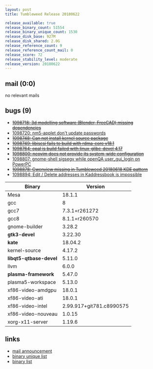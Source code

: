 ```yaml
---
layout: post
title: Tumbleweed Release 20180622

release_available: true
release_binary_count: 51554
release_binary_unique_count: 1530
release_disk_base: 927M
release_disk_shared: 2.0G
release_reference_count: 9
release_reference_count_mail: 0
release_score: 72
release_stability_level: moderate
release_version: 20180622
---
```


## mail (0:0)

no relevant mails

## bugs (9)

<!--more-->

- ~~[1098718: 3d modelling software (Blender, FreeCAD) missing dependencies](https://bugzilla.opensuse.org/show_bug.cgi?id=1098718)~~
- [1098720: nm5-applet don't update passwords](https://bugzilla.opensuse.org/show_bug.cgi?id=1098720)
- ~~[1098748: Can not install kernel source package](https://bugzilla.opensuse.org/show_bug.cgi?id=1098748)~~
- ~~[1098749: libiscsi fails to build with rdma-core v18.1](https://bugzilla.opensuse.org/show_bug.cgi?id=1098749)~~
- ~~[1098764: opal is build failed with linux-glibc-devel 4.17](https://bugzilla.opensuse.org/show_bug.cgi?id=1098764)~~
- ~~[1098800: neovim does not provide its system-wide configuration](https://bugzilla.opensuse.org/show_bug.cgi?id=1098800)~~
- [1098807: gnome-shell sigsegv while openQA user_gui_login on PowerPC](https://bugzilla.opensuse.org/show_bug.cgi?id=1098807)
- ~~[1098878: Gwenview missing in Tumbleweed 20180618 KDE pattern](https://bugzilla.opensuse.org/show_bug.cgi?id=1098878)~~
- [1098894: Edit / Delete addresses in Kaddressbook is impossible](https://bugzilla.opensuse.org/show_bug.cgi?id=1098894)

Binary | Version
--- | ---
Mesa | 18.1.1
gcc | 8
gcc7 | 7.3.1+r261272
gcc8 | 8.1.1+r260570
gnome-builder | 3.28.2
**gtk3-devel** | 3.22.30
**kate** | 18.04.2
kernel-source | 4.17.2
**libqt5-qtbase-devel** | 5.11.0
llvm | 6.0.0
**plasma-framework** | 5.47.0
plasma5-workspace | 5.13.0
xf86-video-amdgpu | 18.0.1
xf86-video-ati | 18.0.1
xf86-video-intel | 2.99.917+git781.c8990575
xf86-video-nouveau | 1.0.15
xorg-x11-server | 1.19.6

## links

- [mail announcement](https://lists.opensuse.org/opensuse-factory/2018-06/msg00285.html)
- [binary unique list](http://download.tumbleweed.boombatower.com/20180622/rpm.unique.list)
- [binary list](http://download.tumbleweed.boombatower.com/20180622/rpm.list)
